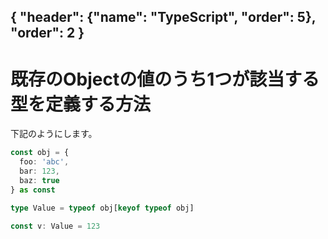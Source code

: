 { "header": {"name": "TypeScript", "order": 5}, "order": 2 }
---
# 既存のObjectの値のうち1つが該当する型を定義する方法

下記のようにします。

```ts
const obj = {
  foo: 'abc',
  bar: 123,
  baz: true
} as const

type Value = typeof obj[keyof typeof obj]

const v: Value = 123
```